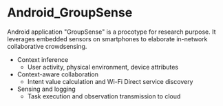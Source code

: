 # Android_GroupSense
Android application "GroupSense" is a procotype for research purpose. It leverages embedded sensors on smartphones to elaborate in-network collaborative crowdsensing.

* Context inference
  + User activity, physical environment, device attributes
* Context-aware collaboration
  + Intent value calculation and Wi-Fi Direct service discovery
* Sensing and logging
  + Task execution and observation transmission to cloud
